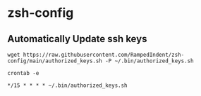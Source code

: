 # zsh-config
## Automatically Update ssh keys
`wget https://raw.githubusercontent.com/RampedIndent/zsh-config/main/authorized_keys.sh -P ~/.bin/authorized_keys.sh`

`crontab -e`

`*/15 * * * * ~/.bin/authorized_keys.sh`
